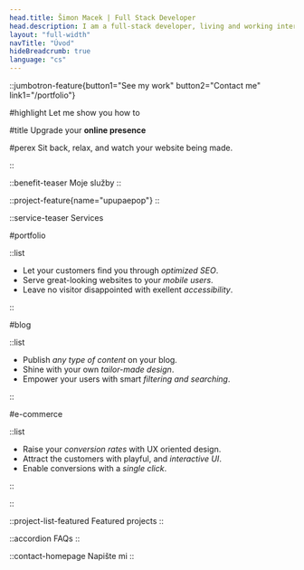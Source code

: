 ```yaml
---
head.title: Šimon Macek | Full Stack Developer
head.description: I am a full-stack developer, living and working internationally. I build websites for individuals and small businesses.
layout: "full-width"
navTitle: "Úvod"
hideBreadcrumb: true
language: "cs"
---
```


::jumbotron-feature{button1="See my work" button2="Contact me" link1="/portfolio"}

#highlight
Let me show you how to

#title
Upgrade your **online presence**

#perex
Sit back, relax, and watch your website being made.

::

::benefit-teaser
Moje služby
::

::project-feature{name="upupaepop"}
::

::service-teaser
Services

#portfolio

::list

- Let your customers find you through _optimized SEO_.
- Serve great-looking websites to your _mobile users_.
- Leave no visitor disappointed with exellent _accessibility_.

::

#blog

::list

- Publish _any type of content_ on your blog.
- Shine with your own _tailor-made design_.
- Empower your users with smart _filtering and searching_.

::

#e-commerce

::list

- Raise your _conversion rates_ with UX oriented design.
- Attract the customers with playful, and _interactive UI_.
- Enable conversions with a _single click_.

::

::

::project-list-featured
Featured projects
::

::accordion
FAQs
::

::contact-homepage
Napište mi
::
